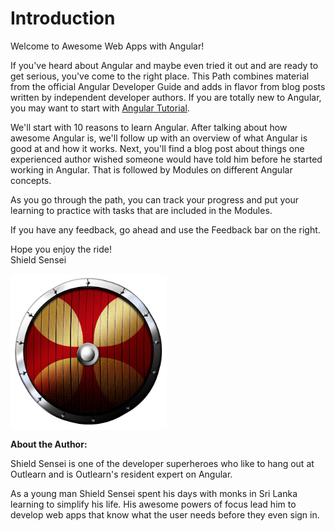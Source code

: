 # Introduction

Welcome to Awesome Web Apps with Angular!

If you've heard about Angular and maybe even tried it out and are ready to get serious, you've come to the right place. This Path combines material from the official Angular Developer Guide and adds in flavor from blog posts written by independent developer authors. If you are totally new to Angular, you may want to start with [Angular Tutorial](https://pilot.outlearn.com/learn/ShieldSensei/angular-crash-course/7).

We'll start with 10 reasons to learn Angular. After talking about how awesome Angular is, we'll follow up with an overview of what Angular is good at and how it works. Next, you'll find a blog post about things one experienced author wished someone would have told him before he started working in Angular. That is followed by Modules on different Angular concepts.

As you go through the path, you can track your progress and put your learning to practice with tasks that are included in the Modules.

If you have any feedback, go ahead and use the Feedback bar on the right.

Hope you enjoy the ride!  
Shield Sensei

<img src="https://raw.githubusercontent.com/outlearn-content/shieldsensei/master/assets/shield.png" alt="Shield" style="width:250px;height:250px" align="left">

<br clear="all">

**About the Author:**

Shield Sensei is one of the developer superheroes who like to hang out at Outlearn and is Outlearn's resident expert on Angular.

As a young man Shield Sensei spent his days with monks in Sri Lanka learning to simplify his life. His awesome powers of focus lead him to develop web apps that know what the user needs before they even sign in.
